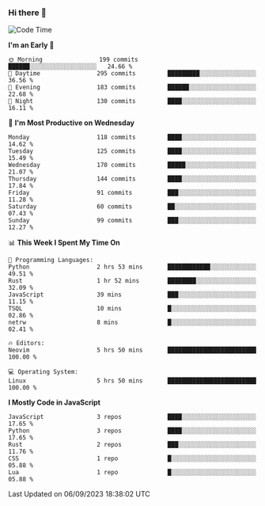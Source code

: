 ### Hi there 👋
<!--START_SECTION:waka-->
![Code Time](http://img.shields.io/badge/Code%20Time-151%20hrs%203%20mins-blue)

**I'm an Early 🐤** 

```text
🌞 Morning                199 commits         ██████░░░░░░░░░░░░░░░░░░░   24.66 % 
🌆 Daytime                295 commits         █████████░░░░░░░░░░░░░░░░   36.56 % 
🌃 Evening                183 commits         ██████░░░░░░░░░░░░░░░░░░░   22.68 % 
🌙 Night                  130 commits         ████░░░░░░░░░░░░░░░░░░░░░   16.11 % 
```
📅 **I'm Most Productive on Wednesday** 

```text
Monday                   118 commits         ████░░░░░░░░░░░░░░░░░░░░░   14.62 % 
Tuesday                  125 commits         ████░░░░░░░░░░░░░░░░░░░░░   15.49 % 
Wednesday                170 commits         █████░░░░░░░░░░░░░░░░░░░░   21.07 % 
Thursday                 144 commits         ████░░░░░░░░░░░░░░░░░░░░░   17.84 % 
Friday                   91 commits          ███░░░░░░░░░░░░░░░░░░░░░░   11.28 % 
Saturday                 60 commits          ██░░░░░░░░░░░░░░░░░░░░░░░   07.43 % 
Sunday                   99 commits          ███░░░░░░░░░░░░░░░░░░░░░░   12.27 % 
```


📊 **This Week I Spent My Time On** 

```text
💬 Programming Languages: 
Python                   2 hrs 53 mins       ████████████░░░░░░░░░░░░░   49.51 % 
Rust                     1 hr 52 mins        ████████░░░░░░░░░░░░░░░░░   32.09 % 
JavaScript               39 mins             ███░░░░░░░░░░░░░░░░░░░░░░   11.15 % 
TSQL                     10 mins             █░░░░░░░░░░░░░░░░░░░░░░░░   02.86 % 
netrw                    8 mins              █░░░░░░░░░░░░░░░░░░░░░░░░   02.41 % 

🔥 Editors: 
Neovim                   5 hrs 50 mins       █████████████████████████   100.00 % 

💻 Operating System: 
Linux                    5 hrs 50 mins       █████████████████████████   100.00 % 
```

**I Mostly Code in JavaScript** 

```text
JavaScript               3 repos             ████░░░░░░░░░░░░░░░░░░░░░   17.65 % 
Python                   3 repos             ████░░░░░░░░░░░░░░░░░░░░░   17.65 % 
Rust                     2 repos             ███░░░░░░░░░░░░░░░░░░░░░░   11.76 % 
CSS                      1 repo              █░░░░░░░░░░░░░░░░░░░░░░░░   05.88 % 
Lua                      1 repo              █░░░░░░░░░░░░░░░░░░░░░░░░   05.88 % 
```




 Last Updated on 06/09/2023 18:38:02 UTC
<!--END_SECTION:waka-->

<!--
**YoganshSharma/YoganshSharma** is a ✨ _special_ ✨ repository because its `README.md` (this file) appears on your GitHub profile.

Here are some ideas to get you started:

- 🔭 I’m currently working on ...
- 🌱 I’m currently learning ...
- 👯 I’m looking to collaborate on ...
- 🤔 I’m looking for help with ...
- 💬 Ask me about ...
- 📫 How to reach me: ...
- 😄 Pronouns: ...
- ⚡ Fun fact: ...
-->
